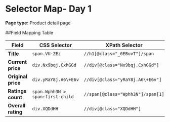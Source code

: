# Selector Map- Day 1
**Page type:** Product detail page

##Field Mapping Table

| Field            | CSS Selector            |XPath Selector                   | Static/dynamic     | 
|------------------|-------------------------|-------------------------------- |--------------------|
|**Title**         |`span.VU-ZEz`            | `//h1[@class="_6EBuvT"]/span`   | Static             |               
|**Current price** |`div.Nx9bqj.CxhGGd`      |`//div[@class="Nx9bqj.CxhGGd"]`  | Static             |
|**Original price**|`div.yRaY8j.A6\+E6v`     |`//div[@class="yRaY8j.A6\+E6v"]` | Static             |
|**Ratings count** |`span.Wphh3N > span:first-child`| `//span[@class="Wphh3N"]/span[1]` |Static     |
|**Overall rating**|`div.XQDdHH`             | `//div[@class="XQDdHH"]`| Static |


 
